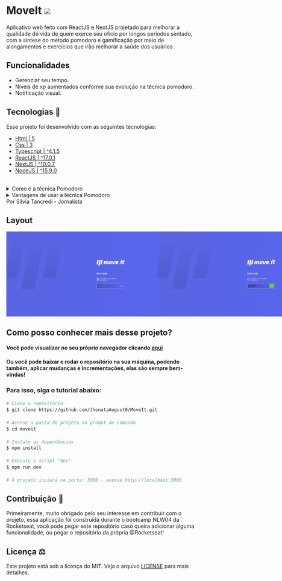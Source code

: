 # MoveIt ![](https://raw.githubusercontent.com/guilhermecapitao/nlw04-moveit-web/206d2e078394ca207037c0a86a976a0c8a5e6257/.github/icon.svg)
 Aplicativo web feito com ReactJS e NextJS projetado para melhorar a qualidade de vida de quem exerce seu ofício por longos períodos sentado, com a síntese do método pomodoro e gamificação por meio de alongamentos e exercícios que irão melhorar a saúde dos usuários.

## Funcionalidades
* Gerenciar seu tempo.
* Níveis de xp aumentados conforme sua evolução na técnica pomodoro.
* Notificação  visual.

## Tecnologias 🚀
Esse projeto foi desenvolvido com as seguintes tecnologias:
- [Html | 5](https://pt.wikipedia.org/wiki/HTML)
- [Css | 3](https://pt.wikipedia.org/wiki/Cascading_Style_Sheets)
- [Typescript | ^4.1.5](https://www.typescriptlang.org/)
- [ReactJS | ^17.0.1](https://pt-br.reactjs.org/)
- [NextJS | ^10.0.7](https://nextjs.org/)
- [NodeJS | ^15.9.0](https://nodejs.org/en/)


<br>
<details>
    <summary>Como é a técnica Pomodoro</summary>

```
Pomodoro significa tomate em italiano. A fruta faz alusão ao tempo durante o qual você pode fazer determinada tarefa.
Cada pomodoro é dividido em quatro pomodoris, e cada um destes equivale a 30 minutos.

O método Pomodoro é simples e dura (n) horas. Primeiro, você realiza uma atividade durante 25 minutos.
Quando acabar o tempo, descansa 5 minutos. Assim sucessivamente até que complete as (n) horas.

O conceito do Pomodoro é que a pessoa que vai estudar ou executar uma tarefa demore, exatamente, 25 minutos.
Concluindo-a ou não, ele deve parar e descansar 5 minutos.
```
</details>

<details>
    <summary>Vantagens de usar a técnica Pomodoro</summary>

```
- Alivia a ansiedade;
- Aumenta o foco e a concentração por meio da redução das interrupções.
- Aumenta a conscientização das decisões.
- Aumenta a motivação e mantém-na constante.
- Reforça a determinação para atingir os objetivos.
- Melhora o processo de trabalho ou estudo.
- Reforça sua determinação de continuar a aplicar-se em face de complexas situações.
```
</details>
<span>Por Silvia Tancredi - Jornalista</span>

<br>

## Layout

<div style="display: flex; flex-direction: 'column'; align-items: 'center';">
    <img src="https://github.com/JhonataAugust0/MoveIt/blob/main/public/layout/Home.png" width="400px">
    <img src="https://github.com/JhonataAugust0/MoveIt/blob/main/public/layout/Login.png" width="400px">
    <img src="https://github.com/JhonataAugust0/MoveIt/blob/main/public/layout/HomeUser.png" width="400px">
    <img src="https://github.com/JhonataAugust0/MoveIt/blob/main/public/layout/Challenge.png" width="400px">
    <img src="https://github.com/JhonataAugust0/MoveIt/blob/main/public/layout/LevelUp.png" width="400px">
</div>

## Como posso conhecer mais desse projeto?
#### Você pode visualizar no seu próprio navegador clicando [aqui](https://jhmoveit.vercel.app/)

#### Ou você pode baixar e rodar o repositório na sua máquina, podendo também, aplicar mudanças e incrementações, elas são sempre bem-vindas!
### Para isso, siga o tutorial abaixo:


```bash
# Clone o repositório
$ git clone https://github.com/JhonataAugust0/MoveIt.git

# Acesse a pasta do projeto no prompt de comando
$ cd moveit

# Instale as dependências
$ npm install

# Execute o script "dev"
$ npm run dev

# O projeto inciará na porta: 3000 - acesse http://localhost:3000
```

## Contribuição 💭
Primeiramente, muito obrigado pelo seu interesse em contribuir com o projeto, essa aplicação foi construída durante o bootcamp NLW04 da Rocketseat, você pode pegar este repositório caso queira adicionar alguma funcionalidade, ou pegar o repositório da própria @Rocketseat!


## Licença ⚖️
Este projeto está sob a licença do MIT. Veja o arquivo [LICENSE](https://github.com/NyctibiusVII/NLW-4-Discovery/blob/master/LICENSE) para mais detalhes.
